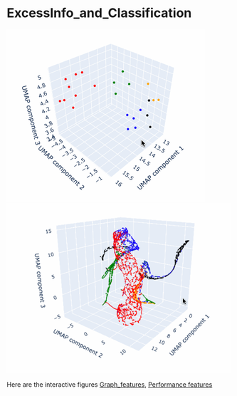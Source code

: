 # ExcessInfo_and_Classification
![Graph classification](https://github.com/asawari17/Excess_info_and_calculation/blob/main/grap_umap.gif)
![Performance classification](https://github.com/asawari17/Excess_info_and_calculation/blob/main/perforance_umap.gif)

Here are the interactive figures [Graph_features](https://github.com/asawari17/Excess_info_and_calculation/blob/main/graph_features_umap.html.gz), [Performance features](https://github.com/asawari17/Excess_info_and_calculation/blob/main/performance_umap.html.gz)

